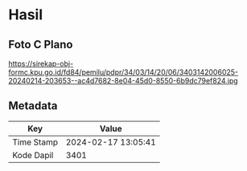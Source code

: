 # Hasil

## Foto C Plano

https://sirekap-obj-formc.kpu.go.id/fd84/pemilu/pdpr/34/03/14/20/06/3403142006025-20240214-203653--ac4d7682-8e04-45d0-8550-6b9dc79ef824.jpg


## Metadata

| Key        | Value               |
| ---------- | ------------------- |
| Time Stamp | 2024-02-17 13:05:41 |
| Kode Dapil | 3401                |



